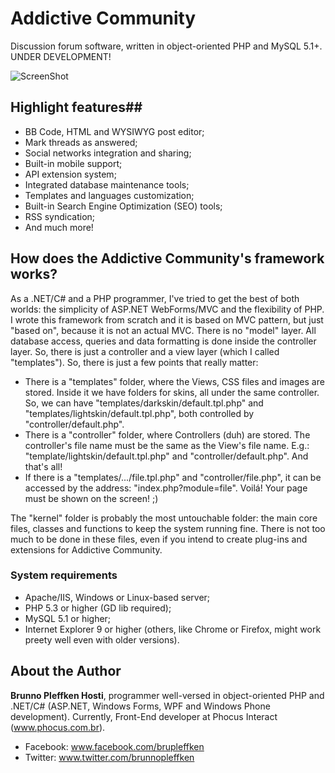 Addictive Community
===================

Discussion forum software, written in object-oriented PHP and MySQL 5.1+. UNDER DEVELOPMENT!

![ScreenShot](http://www.addictive.com.br/images/addictive_community.png)

## Highlight features##

* BB Code, HTML and WYSIWYG post editor;
* Mark threads as answered;
* Social networks integration and sharing;
* Built-in mobile support;
* API extension system;
* Integrated database maintenance tools;
* Templates and languages customization;
* Built-in Search Engine Optimization (SEO) tools;
* RSS syndication;
* And much more!

## How does the Addictive Community's framework works? ##

As a .NET/C# and a PHP programmer, I've tried to get the best of both worlds: the simplicity of ASP.NET WebForms/MVC and the flexibility of PHP. I wrote this framework from scratch and it is based on MVC pattern, but just "based on", because it is not an actual MVC. There is no "model" layer. All database access, queries and data formatting is done inside the controller layer. So, there is just a controller and a view layer (which I called "templates"). So, there is just a few points that really matter:

* There is a "templates" folder, where the Views, CSS files and images are stored. Inside it we have folders for skins, all under the same controller. So, we can have "templates/darkskin/default.tpl.php" and "templates/lightskin/default.tpl.php", both controlled by "controller/default.php".
* There is a "controller" folder, where Controllers (duh) are stored. The controller's file name must be the same as the View's file name. E.g.: "template/lightskin/default.tpl.php" and "controller/default.php". And that's all!
* If there is a "templates/.../file.tpl.php" and "controller/file.php", it can be accessed by the address: "index.php?module=file". Voilá! Your page must be shown on the screen! ;)

The "kernel" folder is probably the most untouchable folder: the main core files, classes and functions to keep the system running fine. There is not too much to be done in these files, even if you intend to create plug-ins and extensions for Addictive Community.

### System requirements ###

* Apache/IIS, Windows or Linux-based server;
* PHP 5.3 or higher (GD lib required);
* MySQL 5.1 or higher;
* Internet Explorer 9 or higher (others, like Chrome or Firefox, might work preety well even with older versions).

## About the Author ##

**Brunno Pleffken Hosti**, programmer well-versed in object-oriented PHP and .NET/C# (ASP.NET, Windows Forms, WPF and Windows Phone development). Currently, Front-End developer at Phocus Interact (www.phocus.com.br).

* Facebook: www.facebook.com/brupleffken
* Twitter: www.twitter.com/brunnopleffken